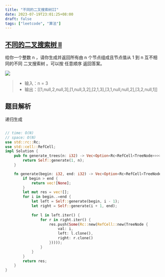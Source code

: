 ```yaml
---
title: "不同的二叉搜索树II"
date: 2023-07-19T23:01:25+08:00
draft: false
tags: ["leetcode", "算法"]
---
```


## [不同的二叉搜索树 II](https://leetcode.cn/problems/unique-binary-search-trees-ii/)

给你一个整数 n ，请你生成并返回所有由 n 个节点组成且节点值从 1 到 n 互不相同的不同 二叉搜索树 。可以按 任意顺序 返回答案。

![](https://assets.leetcode.com/uploads/2021/01/18/uniquebstn3.jpg)

>- 输入：n = 3
>- 输出：[[1,null,2,null,3],[1,null,3,2],[2,1,3],[3,1,null,null,2],[3,2,null,1]]

## 题目解析

递归生成

```rust

// time: O(N)
// space: O(N)
use std::rc::Rc;
use std::cell::RefCell;
impl Solution {
    pub fn generate_trees(n: i32) -> Vec<Option<Rc<RefCell<TreeNode>>>> {
        return Self::generate(1, n);
    }

    fn generate(begin: i32, end: i32) -> Vec<Option<Rc<RefCell<TreeNode>>>> {
        if begin > end {
            return vec![None];
        }
        let mut res = vec![];
        for i in begin..=end {
            let left = Self::generate(begin, i - 1);
            let right = Self::generate(i + 1, end);
            
            for l in left.iter() {
                for r in right.iter() {
                    res.push(Some(Rc::new(RefCell::new(TreeNode {
                        val: i,
                        left: l.clone(),
                        right: r.clone()
                    }))));
                }
            }
        }
        return res;
    }
}
```

